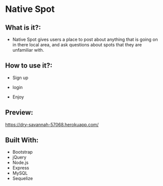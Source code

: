 # Native Spot

## What is it?:
  
  * Native Spot gives users a place to post about anything that is going on in there local area, and ask questions about spots that they are unfamiliar with.

## How to use it?:

  * Sign up 

  * login

  * Enjoy


## Preview: 
   https://dry-savannah-57068.herokuapp.com/

## Built With:
  * Bootstrap
  * jQuery
  * Node.js
  * Express
  * MySQL
  * Sequelize


